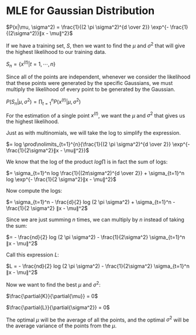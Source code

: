 # MLE for Gaussian Distribution

$P(x|\mu, \sigma^2) = \frac{1}{(2 \pi \sigma^2)^{d \over 2}} \exp^{- \frac{1}{(2\sigma^2)}∥x - \mu∥^2}$

If we have a training set, $S$, then we want to find the $\mu$ and $\sigma^2$ that will give the highest likelihood to our training data.

$S_n = \lbrace x^{(t)} | t=1,⋯,n \rbrace$

Since all of the points are independent, whenever we consider the likelihood that these points were generated by the specific Gaussians, we must multiply the likelihood of every point to be generated by the Gaussian.

$P(S_n|\mu, \sigma^2) = \prod\nolimits_{t=1}^{n}{P(x^{(t)}|\mu, \sigma^2)}$

For the estimation of a single point $x^{(t)}$, we want the $\mu$ and $\sigma^2$ that gives us the highest likelihood.

Just as with multinomials, we will take the log to simplify the expression.

$= log \prod\nolimits_{t=1}^{n}{\frac{1}{(2 \pi \sigma^2)^{d \over 2}} \exp^{- \frac{1}{2\sigma^2}∥x - \mu∥^2}}$

We know that the log of the product $log \prod{}$ is in fact the sum of logs:

$= \sigma_{t=1}^n log \frac{1}{(2π\sigma^2)^{d \over 2}} + \sigma_{t=1}^n log \exp^{- \frac{1}{2 \sigma^2}∥x - \mu∥^2}$

Now compute the logs:

$= \sigma_{t=1}^n - \frac{d}{2} log (2 \pi \sigma^2) + \sigma_{t=1}^n - \frac{1}{2 \sigma^2} ∥x - \mu∥^2$

Since we are just summing $n$ times, we can multiply by $n$ instead of taking the sum:

$= - \frac{nd}{2} log (2 \pi \sigma^2) - \frac{1}{2\sigma^2} \sigma_{t=1}^n ∥x - \mu∥^2$

Call this expression $L$:

$L = - \frac{nd}{2} log (2 \pi \sigma^2) - \frac{1}{2\sigma^2} \sigma_{t=1}^n ∥x - \mu∥^2$

Now we want to find the best $\mu$ and $\sigma^2$:

$\frac{\partial{K}}{\partial{\mu}} = 0$

$\frac{\partial{L}}{\partial{\sigma^2}} = 0$

The optimal $\mu$ will be the average of all the points, and the optimal $\sigma^2$ will be the average variance of the points from the $\mu$.
